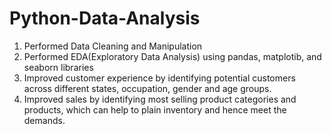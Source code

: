# Python-Data-Analysis

1) Performed Data Cleaning and Manipulation
2) Performed EDA(Exploratory Data Analysis) using pandas, matplotib, and seaborn libraries
3) Improved customer experience by identifying potential customers across different states, 
   occupation, gender and age groups.
4) Improved sales by identifying most selling product categories and products, which can help 
   to plain inventory and hence meet the demands.
